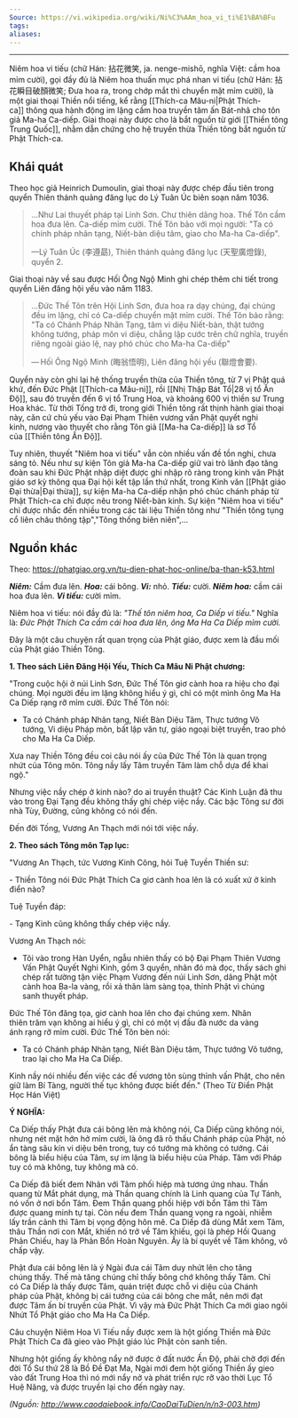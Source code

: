 ```yaml
---
Source: https://vi.wikipedia.org/wiki/Ni%C3%AAm_hoa_vi_ti%E1%BA%BFu
tags: 
aliases:
---
```

---

Niêm hoa vi tiếu (chữ Hán: 拈花微笑, ja. nenge-mishō, nghĩa Việt: cầm hoa mỉm cười), gọi đầy đủ là Niêm hoa thuấn mục phá nhan vi tiếu (chữ Hán: 拈花瞬目破顏微笑; Đưa hoa ra, trong chớp mắt thì chuyển mặt mỉm cười), là một giai thoại Thiền nổi tiếng, kể rằng [[Thích-ca Mâu-ni|Phật Thích-ca]] thông qua hành động im lặng cầm hoa truyền tâm ấn Bát-nhã cho tôn giả Ma-ha Ca-diếp. Giai thoại này được cho là bắt nguồn từ giới [[Thiền tông Trung Quốc]], nhằm dẫn chứng cho hệ truyền thừa Thiền tông bắt nguồn từ Phật Thích-ca.

## Khái quát

Theo học giả Heinrich Dumoulin, giai thoại này được chép đầu tiên trong quyển Thiên thánh quảng đăng lục do Lý Tuân Úc biên soạn năm 1036.

>...Như Lai thuyết pháp tại Linh Sơn. Chư thiên dâng hoa. Thế Tôn cầm hoa đưa lên. Ca-diếp mỉm cười. Thế Tôn bảo với mọi người: "Ta có chính pháp nhãn tạng, Niết-bàn diệu tâm, giao cho Ma-ha Ca-diếp".
>
>—Lý Tuân Úc (李遵勗), Thiên thánh quảng đăng lục (天聖廣燈錄), quyển 2.

Giai thoại này về sau được Hối Ông Ngộ Minh ghi chép thêm chi tiết trong quyển Liên đăng hội yếu vào năm 1183.

>...Đức Thế Tôn trên Hội Linh Sơn, đưa hoa ra dạy chúng, đại chúng đều im lặng, chỉ có Ca-diếp chuyển mặt mỉm cười. Thế Tôn bảo rằng: "Ta có Chánh Pháp Nhãn Tạng, tâm vi diệu Niết-bàn, thật tướng không tướng, pháp môn vi diệu, chẳng lập cước trên chữ nghĩa, truyền riêng ngoài giáo lệ, nay phó chúc cho Ma-ha Ca-diếp"
>
>— Hối Ông Ngộ Minh (晦翁悟明), Liên đăng hội yếu (聯燈會要).


Quyển này còn ghi lại hệ thống truyền thừa của Thiền tông, từ 7 vị Phật quá khứ, đến Đức Phật [[Thích-ca Mâu-ni]], rồi [[Nhị Thập Bát Tổ|28 vị tổ Ấn Độ]], sau đó truyền đến 6 vị tổ Trung Hoa, và khoảng 600 vị thiền sư Trung Hoa khác. Từ thời Tống trở đi, trong giới Thiền tông rất thịnh hành giai thoại này, căn cứ chủ yếu vào Đại Phạm Thiên vương vấn Phật quyết nghi kinh, nương vào thuyết cho rằng Tôn giả [[Ma-ha Ca-diếp]] là sơ Tổ của [[Thiền tông Ấn Độ]].

Tuy nhiên, thuyết "Niêm hoa vi tiếu" vẫn còn nhiều vấn đề tồn nghi, chưa sáng tỏ. Nếu như sự kiện Tôn giả Ma-ha Ca-diếp giữ vai trò lãnh đạo tăng đoàn sau khi Đức Phật nhập diệt được ghi nhập rõ ràng trong kinh văn Phật giáo sơ kỳ thông qua Đại hội kết tập lần thứ nhất, trong Kinh văn [[Phật giáo Đại thừa|Đại thừa]], sự kiện Ma-ha Ca-diếp nhận phó chúc chánh pháp từ Phật Thích-ca chỉ được nêu trong Niết-bàn kinh. Sự kiện "Niêm hoa vi tiếu" chỉ được nhắc đến nhiều trong các tài liệu Thiền tông như "Thiền tông tụng cổ liên châu thông tập","Tông thống biên niên",...

## Nguồn khác

Theo: https://phatgiao.org.vn/tu-dien-phat-hoc-online/ba-than-k53.html

_**Niêm:**_ Cầm đưa lên. _**Hoa:**_ cái bông. _**Vi:**_ nhỏ. _**Tiếu:**_ cười. _**Niêm hoa:**_ cầm cái hoa đưa lên. _**Vi tiếu:**_ cười mỉm.

Niêm hoa vi tiếu: nói đầy đủ là: _"Thế tôn niêm hoa, Ca Diếp vi tiếu."_ Nghĩa là: _Đức Phật Thích Ca cầm cái hoa đưa lên, ông Ma Ha Ca Diếp mỉm cười._

Đây là một câu chuyện rất quan trọng của Phật giáo, được xem là đầu mối của Phật giáo Thiền Tông.

**1. Theo sách Liên Đăng Hội Yếu, Thích Ca Mâu Ni Phật chương:**

"Trong cuộc hội ở núi Linh Sơn, Đức Thế Tôn giơ cành hoa ra hiệu cho đại chúng. Mọi người đều im lặng không hiểu ý gì, chỉ có một mình ông Ma Ha Ca Diếp rạng rỡ mỉm cười. Đức Thế Tôn nói:

- Ta có Chánh pháp Nhãn tạng, Niết Bàn Diệu Tâm, Thực tướng Vô tướng, Vi diệu Pháp môn, bất lập văn tự, giáo ngoại biệt truyền, trao phó cho Ma Ha Ca Diếp.

Xưa nay Thiền Tông đều coi câu nói ấy của Đức Thế Tôn là quan trọng nhứt của Tông môn. Tông nầy lấy Tâm truyền Tâm làm chỗ dựa để khai ngộ."

Nhưng việc nầy chép ở kinh nào? do ai truyền thuật? Các Kinh Luận đã thu vào trong Đại Tạng đều không thấy ghi chép việc nầy. Các bậc Tông sư đời nhà Tùy, Đường, cũng không có nói đến.

Đến đời Tống, Vương An Thạch mới nói tới việc nầy.

**2. Theo sách Tông môn Tạp lục:**

"Vương An Thạch, tức Vương Kinh Công, hỏi Tuệ Tuyền Thiền sư:

- Thiền Tông nói Đức Phật Thích Ca giơ cành hoa lên là có xuất xứ ở kinh điển nào?

Tuệ Tuyền đáp:

- Tạng Kinh cũng không thấy chép việc nầy.

Vương An Thạch nói:

- Tôi vào trong Hàn Uyển, ngẫu nhiên thấy có bộ Đại Phạm Thiên Vương Vấn Phật Quyết Nghi Kinh, gồm 3 quyển, nhân đó mà đọc, thấy sách ghi chép rất tường tận việc Phạm Vương đến núi Linh Sơn, dâng Phật một cành hoa Ba-la vàng, rồi xả thân làm sàng tọa, thỉnh Phật vì chúng sanh thuyết pháp.

Đức Thế Tôn đăng tọa, giơ cành hoa lên cho đại chúng xem. Nhân thiên trăm vạn không ai hiểu ý gì, chỉ có một vị đầu đà nước da vàng ánh rạng rỡ mỉm cười. Đức Thế Tôn bèn nói:

- Ta có Chánh pháp Nhãn tạng, Niết Bàn Diệu tâm, Thực tướng Vô tướng, trao lại cho Ma Ha Ca Diếp.

Kinh nầy nói nhiều đến việc các đế vương tôn sùng thỉnh vấn Phật, cho nên giữ làm Bí Tàng, người thế tục không được biết đến." (Theo Từ Điển Phật Học Hán Việt)

**Ý NGHĨA:**

Ca Diếp thấy Phật đưa cái bông lên mà không nói, Ca Diếp cũng không nói, nhưng nét mặt hớn hở mỉm cười, là ông đã rõ thấu Chánh pháp của Phật, nó ẩn tàng sâu kín vi diệu bên trong, tuy có tướng mà không có tướng. Cái bông là biểu hiệu của Tâm, sự im lặng là biểu hiệu của Pháp. Tâm với Pháp tuy có mà không, tuy không mà có.

Ca Diếp đã biết đem Nhãn với Tâm phối hiệp mà tương ứng nhau. Thần quang từ Mắt phát dụng, mà Thần quang chính là Linh quang của Tự Tánh, nó vốn ở nơi bổn Tâm. Đem Thần quang phối hiệp với bổn Tâm thì Tâm được quang minh tự tại. Còn nếu đem Thần quang vọng ra ngoài, nhiễm lấy trần cảnh thì Tâm bị vọng động hôn mê. Ca Diếp đã dùng Mắt xem Tâm, thâu Thần nơi con Mắt, khiến nó trở về Tâm khiếu, gọi là phép Hồi Quang Phản Chiếu, hay là Phản Bổn Hoàn Nguyên. Ấy là bí quyết về Tâm không, vô chấp vậy.

Phật đưa cái bông lên là ý Ngài đưa cái Tâm duy nhứt lên cho tăng chúng thấy. Thế mà tăng chúng chỉ thấy bông chớ không thấy Tâm. Chỉ có Ca Diếp là thấy được Tâm, quán triệt được chỗ vi diệu của Chánh pháp của Phật, không bị cái tướng của cái bông che mắt, nên mới đạt được Tâm ấn bí truyền của Phật. Vì vậy mà Đức Phật Thích Ca mới giao ngôi Nhứt Tổ Phật giáo cho Ma Ha Ca Diếp.

Câu chuyện Niêm Hoa Vi Tiếu nầy được xem là hột giống Thiền mà Đức Phật Thích Ca đã gieo vào Phật giáo lúc Phật còn sanh tiền.

Nhưng hột giống ấy không nẩy nở được ở đất nước Ấn Độ, phải chờ đợi đến đời Tổ Sư thứ 28 là Bồ Đề Đạt Ma, Ngài mới đem hột giống Thiền ấy gieo vào đất Trung Hoa thì nó mới nẩy nở và phát triển rực rỡ vào thời Lục Tổ Huệ Năng, và được truyền lại cho đến ngày nay.

_(Nguồn: http://www.caodaiebook.info/CaoDaiTuDien/n/n3-003.htm)_